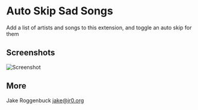 # Auto Skip Sad Songs

Add a list of artists and songs to this extension, and toggle an auto skip for them

## Screenshots

![Screenshot](https://github.com/3raxton/spicetify-custom-apps/auto-skip-sad-songs/screenshot.png?raw=true)

## More

Jake Roggenbuck <jake@jr0.org>
